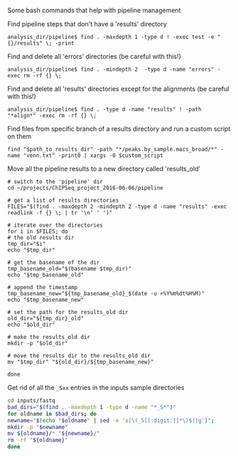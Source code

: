 Some bash commands that help with pipeline management

Find pipeline steps that don't have a 'results' directory

`analysis_dir/pipeline$ find . -maxdepth 1 -type d ! -exec test -e "{}/results" \; -print`

Find and delete all 'errors' directories (be careful with this!)

`analysis_dir/pipeline$ find . -mindepth 2  -type d -name "errors" -exec rm -rf {} \;`

Find and delete all 'results' directories except for the alignments (be careful with this!)

`analysis_dir/pipeline$ find . -type d -name "results" ! -path "*align*" -exec rm -rf {} \;`

Find files from specific branch of a results directory and run a custom script on them

`find "$path_to_results_dir" -path "*/peaks.by_sample.macs_broad/*" -name "venn.txt" -print0 | xargs -0 $custom_script`


Move all the pipeline results to a new directory called 'results_old'

```
# switch to the 'pipeline' dir
cd ~/projects/ChIPSeq_project_2016-06-06/pipeline

# get a list of results directories
FILES="$(find . -maxdepth 2 -mindepth 2 -type d -name "results" -exec readlink -f {} \; | tr '\n' ' ')"

# iterate over the directories
for i in $FILES; do
# the old results dir
tmp_dir="$i"
echo "$tmp_dir"

# get the basename of the dir
tmp_basename_old="$(basename $tmp_dir)"
echo "$tmp_basename_old"

# append the timestamp
tmp_basename_new="${tmp_basename_old}_$(date -u +%Y%m%dt%H%M)"
echo "$tmp_basename_new"

# set the path for the results_old dir
old_dir="${tmp_dir}_old"
echo "$old_dir"

# make the results_old dir
mkdir -p "$old_dir"

# move the results dir to the results_old dir
mv "$tmp_dir" "${old_dir}/${tmp_basename_new}"

done
```

Get rid of all the `_Sxx` entries in the inputs sample directories

```bash
cd inputs/fastq
bad_dirs="$(find . -maxdepth 1 -type d -name "*_S*")"
for oldname in $bad_dirs; do 
newname="$(echo "$oldname" | sed -e 's|\(_S[[:digit:]]*\)$||g')"; 
mkdir -p "$newname"
mv ${oldname}/* "${newname}/"
rm -rf "${oldname}"
done


```

